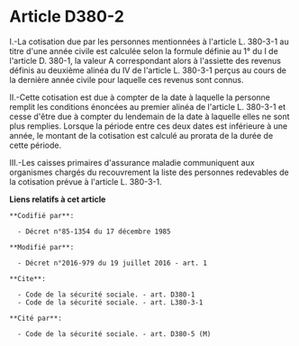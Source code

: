 # Article D380-2

I.-La cotisation due par les personnes mentionnées à l'article L. 380-3-1 au titre d'une année civile est calculée selon la
formule définie au 1° du I de l'article D. 380-1, la valeur A correspondant alors à l'assiette des revenus définis au
deuxième alinéa du IV de l'article L. 380-3-1 perçus au cours de la dernière année civile pour laquelle ces revenus sont
connus. 

II.-Cette cotisation est due à compter de la date à laquelle la personne remplit les conditions énoncées au premier alinéa de
l'article L. 380-3-1 et cesse d'être due à compter du lendemain de la date à laquelle elles ne sont plus remplies. Lorsque la
période entre ces deux dates est inférieure à une année, le montant de la cotisation est calculé au prorata de la durée de
cette période. 

III.-Les caisses primaires d'assurance maladie communiquent aux organismes chargés du recouvrement la liste des personnes
redevables de la cotisation prévue à l'article L. 380-3-1.

**Liens relatifs à cet article**

	**Codifié par**:

	  - Décret n°85-1354 du 17 décembre 1985

	**Modifié par**:

	  - Décret n°2016-979 du 19 juillet 2016 - art. 1

	**Cite**:

	  - Code de la sécurité sociale. - art. D380-1
	  - Code de la sécurité sociale. - art. L380-3-1

	**Cité par**:

	  - Code de la sécurité sociale. - art. D380-5 (M)

